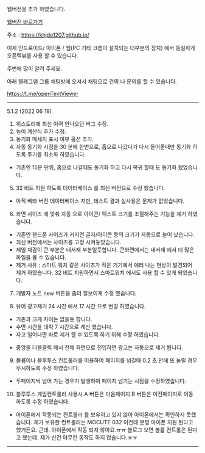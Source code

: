 웹버전을 추가 하였습니다. 

[웹버전 바로가기](https://khjde1207.github.io/)

주소 : https://khjde1207.github.io/

이제 안드로이드/ 아이폰 / 웹(PC 기타 크롬이 설치되는 대부분의 장치) 에서 동일하게 오픈텍뷰를 사용 할 수 있습니다. 

주변에 많이 알려 주세요. 

아래 텔레그램 그룹 채팅방에 오셔서 채팅으로 건의 나 문의를 할 수 있습니다.  

https://t.me/openTextViewer

---
5.1.2 (2022 06 19)
1. 히스토리에 최신 이력 안나오던 버그 수정. 
2. 높이 계산식 추가 수정. 
3. 동기화 메세지 표시 여부 옵션 추가. 
4. 자동 동기화 시점을 30 분에 한번으로, 홈으로 나갔다가 다시 들어올때만 동기화 하도록 주기를 최소화 하였습니다. 
  - 기존엔 15분 단위, 홈으로 나갈때도 동기화 하고 다시 복귀 할때 도 동기화 했었습니다. 

5. 32 비트 지원 하도록 데이터베이스 를 최신 버전으로 수정 했습니다. 
  - 아직 베타 버전 데이터베이스 지만, 테스트 결과 실사용은 문제가 없었습니다. 

6. 화면 사이즈 에 맞춰 자동 으로 아이콘/ 텍스트 크기를 조절해주는 기능을 제거 하였습니다.
  - 기존엔 핸드폰 사이즈가 커지면 글자/아이콘 등의 크기가 자동으로 늘어 났습니다. 
  - 최신 버전에서는 사이즈를 고정 시켜놓았습니다. 
  - 제일 체감이 큰 부분은 내서재 부분일듯합니다. 큰화면에서는 내서재 에서 더 많은 파일을 볼 수 있습니다. 
  - 제거 사유 : 스마트 워치 같은 사이즈가 작은 기기에서 에러 나는 현상이 발견되어 제거 하였습니다. 32 비트 지원하면서 스마트워치 에서도 사용 할 수 있게 되었습니다.

7. 개발자 노트 new 버튼을 좀더 잘보이게 수정 했습니다. 

8. 뷰어 광고제거 24 시간 에서 17 시간 으로 변경 하였습니다. 
  - 기존과 크게 차이는 없을듯 합니다. 
  - 수면 시간을 대략 7 시간으로 계산 했습니다.
  - 자고 일어나면 바로 제거 할 수 있도록 하기 위해 수정 하였습니다.  
  * 중앙을 더블클릭 해서 전체 화면으로 진입하면 광고는 자동으로 제거 됩니다.

9. 볼륨이나 블루투스 컨트롤러를 이용하여 페이지를 넘길때 0.2 초 안에 또 눌릴 경우 무시하도록 수정 하였습니다. 
  - 두페이지씩 넘어 가는 경우가 발생하여 페이지 넘기는 시점을 수정하였습니다. 
  
10. 블루투스 게임컨트롤러 사용시 A 버튼은 다음페이지 B 버튼은 이전페이지로 이동 하도록 수정 하였습니다.
  * 아이폰에서 작동되는 컨트롤러 를 보유하고 있지 않아 아이폰에서는 확인하지 못했습니다. 
  제가 보유한 컨트롤러는 MOCUTE 032 이건데 분명 아이폰 지원 된다고 했거든요. 
  근데. 아이폰에서 작동 되지 않아요.ㅠㅠ 
  블로그 보면 볼륨 컨트롤은 된다고 했는데. 제가 산건 아무런 동작도 하지 않습니다.ㅠㅠ 


---